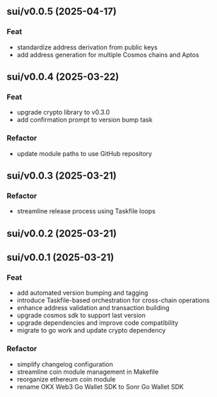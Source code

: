 ## sui/v0.0.5 (2025-04-17)

### Feat

- standardize address derivation from public keys
- add address generation for multiple Cosmos chains and Aptos

## sui/v0.0.4 (2025-03-22)

### Feat

- upgrade crypto library to v0.3.0
- add confirmation prompt to version bump task

### Refactor

- update module paths to use GitHub repository

## sui/v0.0.3 (2025-03-21)

### Refactor

- streamline release process using Taskfile loops

## sui/v0.0.2 (2025-03-21)

## sui/v0.0.1 (2025-03-21)

### Feat

- add automated version bumping and tagging
- introduce Taskfile-based orchestration for cross-chain operations
- enhance address validation and transaction building
- upgrade cosmos sdk to support last version
- upgrade dependencies and improve code compatibility
- migrate to go work and update crypto dependency

### Refactor

- simplify changelog configuration
- streamline coin module management in Makefile
- reorganize ethereum coin module
- rename OKX Web3 Go Wallet SDK to Sonr Go Wallet SDK
